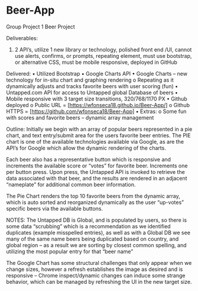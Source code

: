 # Beer-App
Group Project 1
Beer Project

Deliverables:
1.	2 API’s, utilize 1 new library or technology, polished front end /UI, cannot use alerts, confirms, or prompts, repeating element, must use bootstrap, or alternative CSS, must be mobile responsive, deployed in GitHub

Delivered:
    •	Utilized Bootstrap
    •	Google Charts API
    •	Google Charts – new technology for in-situ chart and graphing rendering
        o	Repeating as it dynamically adjusts and tracks favorite beers with user scoring (fun)
    •	Untapped.com API for access to Untapped global Database of beers
    •	Mobile responsive with 3 target size transitions, 320/768/1170 PX
    •	Github deployed 
        o	Public URL = [https://wfonseca18.github.io/Beer-App/]
        o	Github HTTPS = [https://github.com/wfonseca18/Beer-App]
    •	Extras:
        o	Some fun with scores and favorite beers – dynamic array management 

Outline:
Initially we begin with an array of popular beers represented in a pie chart, and text entry/submit area for the users favorite beer entries.  The PIE chart is one of the available technologies available via Google, as are the API’s for Google which allow the dynamic rendering of the charts.

Each beer also has a representative button which is responsive and increments the available score or “votes” for favorite beer.  Increments one per button press. Upon press, the Untapped API is invoked to retrieve the data associated with that beer, and the results are rendered in an adjacent “nameplate” for additional common beer information.  

The Pie Chart renders the top 10 favorite beers from the dynamic array, which is auto sorted and reorganized dynamically as the user “up-votes” specific beers via the available buttons.


NOTES: 
The Untapped DB is Global, and is populated by users, so there is some data “scrubbing” which is a recommendation as we identified duplicates (example misspelled entries), as well as with a Global DB we see many of the same name beers being duplicated based on country, and global region – as a result we are sorting by closest common spelling, and utilizing the most popular entry for that “beer name”

The Google Chart has some structural challenges that only appear when we change sizes, however a refresh establishes the image as desired and is responsive – Chrome inspect/dynamic changes can induce some strange behavior, which can be managed by refreshing the UI in the new target size.
